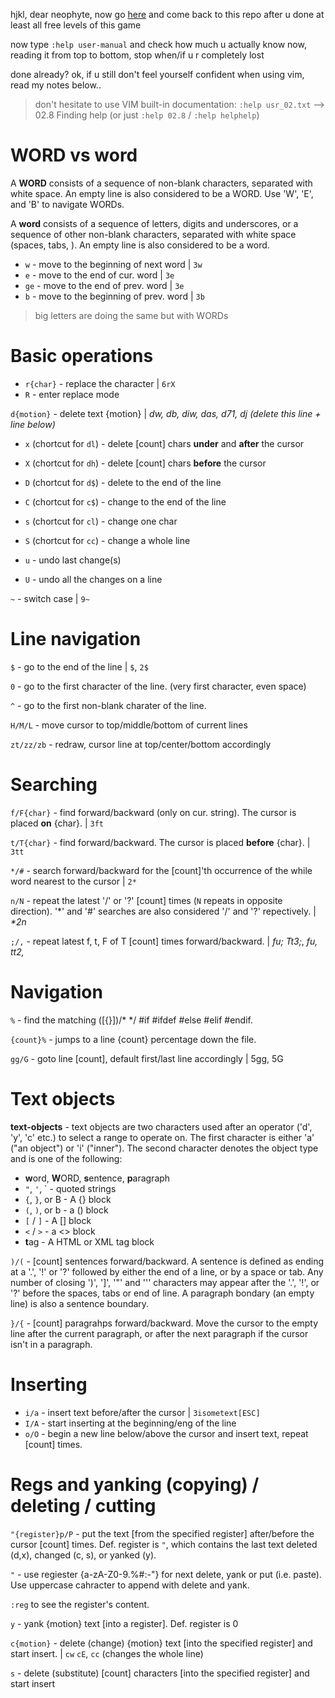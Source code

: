 hjkl, dear neophyte, now go [here](https://vim-adventures.com) and come back to this repo after u done at
least all free levels of this game

now type `:help user-manual` and check how much u actually know now, reading it from top to bottom, stop
when/if u r completely lost

done already? ok, if u still don't feel yourself confident when using vim, read my notes below..

> don't hesitate to use VIM built-in documentation:
> `:help usr_02.txt` --> 02.8 Finding help (or just `:help 02.8` / `:help helphelp`)


# WORD vs word

A **WORD** consists of a sequence of non-blank characters, separated with white space. An empty line is also
considered to be a WORD. Use 'W', 'E', and 'B' to navigate WORDs.

A **word** consists of a sequence of letters, digits and underscores, or a sequence of other non-blank
characters, separated with white space (spaces, tabs, <EOL>). An empty line is also considered to be a word.

- `w` - move to the beginning of next word | `3w`
- `e` - move to the end of cur. word | `3e`
- `ge` - move to the end of prev. word | `3e`
- `b` - move to the beginning of prev. word | `3b`

> big letters are doing the same but with WORDs


# Basic operations

- `r{char}` - replace the character | `6rX`
- `R` - enter replace mode

`d{motion}` - delete text {motion} | _dw, db, diw, das, d71, dj (delete this line + line below)_

- `x` (chortcut for `dl`) - delete [count] chars **under** and **after** the cursor
- `X` (chortcut for `dh`) - delete [count] chars **before** the cursor
- `D` (chortcut for `d$`) - delete to the end of the line
- `C` (chortcut for `c$`) - change to the end of the line
- `s` (chortcut for `cl`) - change one char
- `S` (chortcut for `cc`) - change a whole line

- `u` - undo last change(s)
- `U` - undo all the changes on a line

`~` - switch case | `9~`


# Line navigation

`$` - go to the end of the line | `$`, `2$`

`0` - go to the first character of the line. (very first character, even space)

`^` - go to the first non-blank charater of the line.

`H/M/L` - move cursor to top/middle/bottom of current lines

`zt/zz/zb` - redraw, cursor line at top/center/bottom accordingly


# Searching

`f/F{char}` - find forward/backward (only on cur. string). The cursor is placed **on** {char}. | `3ft`

`t/T{char}` - find forward/backward. The cursor is placed **before** {char}. | `3tt`

`*/#` - search forward/backward for the [count]'th occurrence of the while word nearest to the cursor | `2*`

`n/N` - repeat the latest '/' or '?' [count] times (`N` repeats in opposite direction). '\*' and '#'
  searches are also considered '/' and '?' repectively. | _*2n_

`;/,` - repeat latest f, t, F of T [count] times forward/backward. | _fu;  Tt3;_, _fu,  tt2,_


# Navigation

`%` - find the matching ([{}])/* */ #if #ifdef #else #elif #endif.

`{count}%` - jumps to a line {count} percentage down the file.

`gg/G` - goto line [count], default first/last line accordingly | 5gg, 5G


# Text objects

**text-objects** - text objects are two characters used after an operator ('d', 'y', 'c' etc.) to select a range
to operate on. The first character is either 'a' ("an object") or 'i' ("inner"). The second character denotes
the object type and is one of the following:

- **w**ord, **W**ORD, **s**entence, **p**aragraph
- `"`, `'`, \` - quoted strings
- `{`, `}`, or B - A {} block
- `(`, `)`, or b - a () block
- `[` / `]` - A [] block
- `<` / `>` - a <> block
- **t**ag - A HTML or XML tag block

`)/(` - [count] sentences forward/backward. A sentence is defined as ending at a '.', '!' or '?' followed by
  either the end of a line, or by a space or tab. Any number of closing ')', ']', '"' and ''' characters may
  appear after the '.', '!', or '?' before the spaces, tabs or end of line. A paragraph bondary (an empty
  line) is also a sentence boundary.

`}/{` - [count] paragrahps forward/backward. Move the cursor to the empty line after the current paragraph,
  or after the next paragraph if the cursor isn't in a paragraph.


# Inserting

- `i/a` - insert text before/after the cursor | `3isometext[ESC]`
- `I/A` - start inserting at the beginning/eng of the line
- `o/O` - begin a new line below/above the cursor and insert text, repeat [count] times.


# Regs and yanking (copying) / deleting / cutting

`"{register}p/P` - put the text [from the specified register] after/before the cursor [count]
  times. Def. register is `"`, which contains the last text deleted (d,x), changed (c, s), or yanked (y).

`"` - use regiester {a-zA-Z0-9.%#:-"} for next delete, yank or put (i.e. paste). Use uppercase cahracter to
  append with delete and yank.

`:reg` to see the register's content.

`y` - yank {motion} text [into a register]. Def. register is 0

`c{motion}` - delete (change) {motion} text [into the specified register] and start insert. | `cw` `cE`, `cc`
(changes the whole line)

`s` - delete (substitute) [count] characters [into the specified register] and start insert
